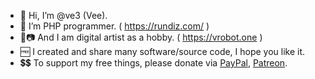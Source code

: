 - 👋 Hi, I’m @ve3 (Vee).
- 🤖 I’m PHP programmer. ( https://rundiz.com/ )
- 🎨📷 And I am digital artist as a hobby. ( https://vrobot.one )
- 🆓 I created and share many software/source code, I hope you like it.
- 💲💲 To support my free things, please donate via [PayPal][2], [Patreon][1].

<!---
ve3/ve3 is a ✨ special ✨ repository because its `README.md` (this file) appears on your GitHub profile.
You can click the Preview link to take a look at your changes.
--->

[1]: https://www.patreon.com/veewinch
[2]: https://www.paypal.com/cgi-bin/webscr?cmd=_s-xclick&hosted_button_id=9HQE4GVV4KTZE
